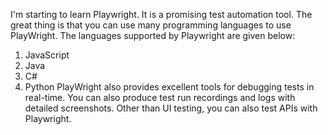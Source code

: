 I'm starting to learn Playwright. It is a promising test automation tool.
The great thing is that you can use many programming languages to use PlayWright. 
The languages supported by Playwright are given below:
1. JavaScript
2. Java
3. C#
4. Python
PlayWright also provides excellent tools for debugging tests in real-time. You can also produce test run recordings and logs with detailed screenshots.
Other than UI testing, you can also test APIs with Playwright. 
